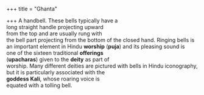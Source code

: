 +++
title = "Ghanta"

+++
A handbell. These bells typically have a  
long straight handle projecting upward  
from the top and are usually rung with  
the bell part projecting from the bottom of the closed hand. Ringing bells is  
an important element in Hindu **worship** (**puja**) and its pleasing sound is  
one of the sixteen traditional **offerings**  
(**upacharas**) given to the **deity** as part of  
worship. Many different deities are pictured with bells in Hindu iconography,  
but it is particularly associated with the  
**goddess Kali**, whose roaring voice is  
equated with a tolling bell.